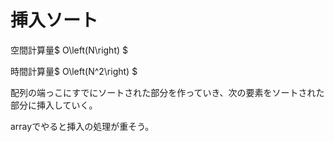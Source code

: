# 挿入ソート

空間計算量$ O\left(N\right) $

時間計算量$ O\left(N^2\right) $

配列の端っこにすでにソートされた部分を作っていき、次の要素をソートされた部分に挿入していく。

arrayでやると挿入の処理が重そう。
